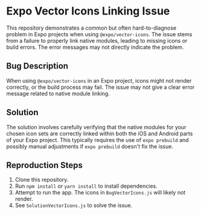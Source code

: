 # Expo Vector Icons Linking Issue

This repository demonstrates a common but often hard-to-diagnose problem in Expo projects when using `@expo/vector-icons`. The issue stems from a failure to properly link native modules, leading to missing icons or build errors. The error messages may not directly indicate the problem.

## Bug Description

When using `@expo/vector-icons` in an Expo project, icons might not render correctly, or the build process may fail.  The issue may not give a clear error message related to native module linking.

## Solution

The solution involves carefully verifying that the native modules for your chosen icon sets are correctly linked within both the iOS and Android parts of your Expo project. This typically requires the use of `expo prebuild` and possibly manual adjustments if `expo prebuild` doesn't fix the issue.

## Reproduction Steps

1. Clone this repository.
2. Run `npm install` or `yarn install` to install dependencies.
3. Attempt to run the app. The icons in `BugVectorIcons.js` will likely not render. 
4. See `SolutionVectorIcons.js` to solve the issue.